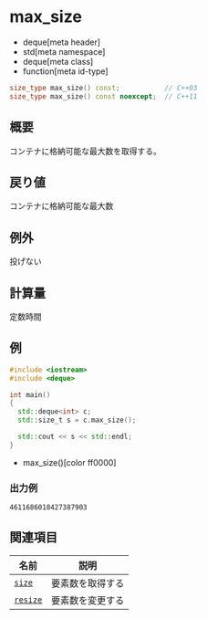# max_size
* deque[meta header]
* std[meta namespace]
* deque[meta class]
* function[meta id-type]

```cpp
size_type max_size() const;           // C++03
size_type max_size() const noexcept;  // C++11
```

## 概要
コンテナに格納可能な最大数を取得する。


## 戻り値
コンテナに格納可能な最大数


## 例外
投げない


## 計算量
定数時間


## 例
```cpp example
#include <iostream>
#include <deque>

int main()
{
  std::deque<int> c;
  std::size_t s = c.max_size();

  std::cout << s << std::endl;
}
```
* max_size()[color ff0000]

### 出力例
```
4611686018427387903
```

## 関連項目

| 名前 | 説明 |
|-------------------------|------------------|
| [`size`](size.md)     | 要素数を取得する |
| [`resize`](resize.md) | 要素数を変更する |
